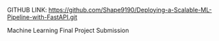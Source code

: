 GITHUB LINK: https://github.com/Shape9190/Deploying-a-Scalable-ML-Pipeline-with-FastAPI.git

Machine Learning Final Project Submission
